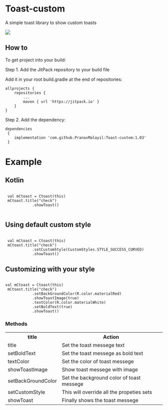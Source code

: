 # Toast-custom
A simple toast library to show custom toasts

[![](https://jitpack.io/v/PranavMalayil/Toast-custom.svg)](https://jitpack.io/#PranavMalayil/Toast-custom)
  
  
## How to ##
To get project into your build:

Step 1. Add the JitPack repository to your build file

Add it in your root build.gradle at the end of repositories:

	allprojects {
		repositories {
			...
			maven { url 'https://jitpack.io' }
		}
	}
Step 2. 
Add the dependency:
<pre><code>dependencies
 { 
    implementation 'com.github.PranavMalayil:Toast-custom:1.03'
 }</code></pre>
 
 # Example #
 
 ## Kotlin ##
 
 <pre><code>
 val mCtoast = Ctoast(this)
 mCtoast.title("check")
            .showToast()
 </code></pre>


## Using default custom style ##

<pre><code>
 val mCtoast = Ctoast(this)
 mCtoast.title("check")
            .setCustomStyle(CustomStyles.STYLE_SUCCESS_CURVED)
            .showToast()
</code></pre>

## Customizing with your style ##
<pre><code>
val mCtoast = Ctoast(this)
 mCtoast.title("check")
            .setBackGroundColor(R.color.materialRed)
            .showToastImage(true)
            .textColor(R.color.materialWhite)
            .setBoldText(true)
            .showToast()
</code></pre>




### Methods ###

<table>
	<tr>
	<th>title</th>
	<th>Action</th>
    </tr>
	<tr>
		<td>title</td>
		<td>Set the toast messege text</td>
	</tr>
		<tr>
		<td>setBoldText</td>
		<td>Set the toast messege as bold text</td>
	</tr>
		<tr>
		<td>textColor</td>
		<td>Set the color of toast messege</td>
	</tr>
		<tr>
		<td>showToastImage</td>
		<td>Show toast messege with image</td>
	</tr>
	<tr>
		<td>setBackGroundColor</td>
		<td>Set the background color of toast messege</td>
	</tr>
	<tr>
		<td>setCustomStyle</td>
		<td>This will override all the propeties sets</td>
	</tr>
	<tr>
		<td>showToast</td>
		<td>Finally shows the toast messege</td>
	</tr>
</table>
